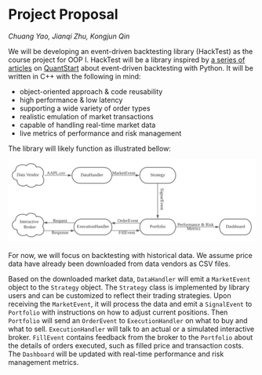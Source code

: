 
# Project Proposal

*Chuang Yao, Jianqi Zhu, Kongjun Qin*

We will be developing an event-driven backtesting library (HackTest) as the course project for OOP I. HackTest will be a library inspired by [a series of articles](https://www.quantstart.com/articles/Event-Driven-Backtesting-with-Python-Part-I/) on [QuantStart](https://quantstart.com/) about event-driven backtesting with Python. It will be written in C++ with the following in mind:

- object-oriented approach & code reusability
- high performance & low latency
- supporting a wide variety of order types
- realistic emulation of market transactions
- capable of handling real-time market data
- live metrics of performance and risk management

The library will likely function as illustrated bellow:

![HackTest](img/diagram.svg)

For now, we will focus on backtesting with historical data. We assume price data have already been downloaded from data vendors as CSV files. 

Based on the downloaded market data, `DataHandler` will emit a `MarketEvent` object to the `Strategy` object. The `Strategy` class is implemented by library users and can be customized to reflect their trading strategies. Upon receiving the `MarketEvent`, it will process the data and emit a `SignalEvent` to `Portfolio` with instructions on how to adjust current positions. Then `Portfolio` will send an `OrderEvent` to `ExecutionHandler` on what to buy and what to sell. `ExecutionHandler` will talk to an actual or a simulated interactive broker. `FillEvent` contains feedback from the broker to the `Portfolio` about the details of orders executed, such as filled price and transaction costs. The `Dashboard` will be updated with real-time performance and risk management metrics. 

